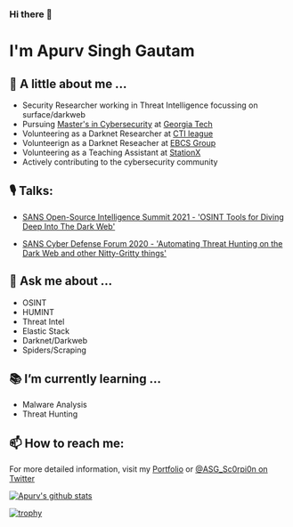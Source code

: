 ### Hi there 👋

# I'm Apurv Singh Gautam

## :man: A little about me ...

- Security Researcher working in Threat Intelligence focussing on surface/darkweb
- Pursuing [Master's in Cybersecurity](https://cyber.gatech.edu/) at [Georgia Tech](https://www.gatech.edu/)
- Volunteering as a Darknet Researcher at [CTI league](https://cti-league.com/)
- Volunteerign as a Darknet Reseacher at [EBCS Group](https://ebcs.gsu.edu/)
- Volunteering as a Teaching Assistant at [StationX](https://www.stationx.net/)
- Actively contributing to the cybersecurity community

## 🎙 Talks:

- [SANS Open-Source Intelligence Summit 2021 - 'OSINT Tools for Diving Deep Into The Dark Web'](https://www.youtube.com/channel/UCCtOSdF1YCUeh_lsbPWIQoQ/videos)

- [SANS Cyber Defense Forum 2020 - 'Automating Threat Hunting on the Dark Web and other Nitty-Gritty things'](https://youtu.be/LywwMq--VS0)

## :speech_balloon: Ask me about ...
- OSINT
- HUMINT
- Threat Intel
- Elastic Stack
- Darknet/Darkweb
- Spiders/Scraping

## :books: I’m currently learning ...
- Malware Analysis
- Threat Hunting

## 📫 How to reach me:
For more detailed information, visit my [Portfolio](https://apurvsinghgautam.me/) or [@ASG_Sc0rpi0n on Twitter](https://twitter.com/ASG_Sc0rpi0n)

[![Apurv's github stats](https://github-readme-stats.vercel.app/api?username=apurvsinghgautam&count_private=true&include_all_commits=true&hide=issues&show_icons=true&theme=prussian)](https://github.com/anuraghazra/github-readme-stats)

[![trophy](https://github-profile-trophy.vercel.app/?username=apurvsinghgautam&theme=onedark)](https://github.com/ryo-ma/github-profile-trophy)


